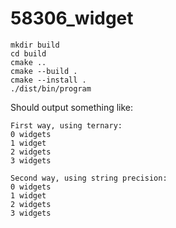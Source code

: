 # 58306_widget

```shell
mkdir build
cd build
cmake ..
cmake --build .
cmake --install .
./dist/bin/program
```

Should output something like:

```text
First way, using ternary:
0 widgets
1 widget
2 widgets
3 widgets

Second way, using string precision:
0 widgets
1 widget
2 widgets
3 widgets
```

